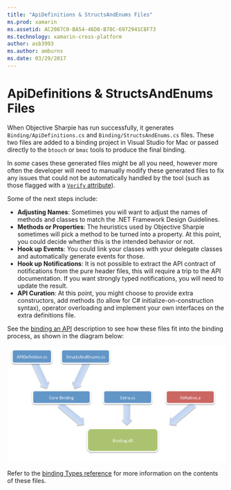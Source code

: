 ```yaml
---
title: "ApiDefinitions & StructsAndEnums Files"
ms.prod: xamarin
ms.assetid: AC2087C0-BA54-46D8-B70C-6972941C8F73
ms.technology: xamarin-cross-platform
author: asb3993
ms.author: amburns
ms.date: 03/29/2017
---
```


# ApiDefinitions & StructsAndEnums Files

When Objective Sharpie has run successfully, it generates
`Binding/ApiDefinitions.cs` and `Binding/StructsAndEnums.cs` files.
These two files are added to a binding project in Visual Studio for Mac
or passed directly to the `btouch` or `bmac` tools to produce the final binding.

In *some* cases these generated files might be all you need, however more often
the developer will need to manually modify these generated files
to fix any issues that could not be automatically handled by the tool
(such as those flagged with a [`Verify` attribute](~/cross-platform/macios/binding/objective-sharpie/platform/verify.md)).

Some of the next steps include:

- **Adjusting Names**: Sometimes you will want to adjust the names of methods and classes to match the .NET Framework Design Guidelines.
- **Methods or Properties**: The heuristics used by Objective Sharpie sometimes will pick a method to be turned into a property. At this point, you could decide whether this is the intended behavior or not.
- **Hook up Events**: You could link your classes with your delegate classes and automatically generate events for those.
- **Hook up Notifications**: It is not possible to extract the API contract of notifications from the pure header files, this will require a trip to the API documentation. If you want strongly typed notifications, you will need to update the result.
- **API Curation**: At this point, you might choose to provide extra constructors, add methods (to allow for C# initialize-on-construction syntax), operator overloading and implement your own interfaces on the extra definitions file.

See the [binding an API](~/cross-platform/macios/binding/objective-c-libraries.md)
description to see how these files fit into the binding process, as shown in the diagram below:

![](apidefinitions-structsandenums-images/binding-flowchart.png "The binding process is shown in this diagram")

Refer to the [binding Types reference](~/cross-platform/macios/binding/binding-types-reference.md)
for more information on the contents of these files.

